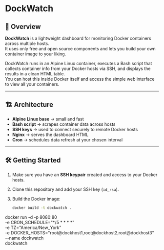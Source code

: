 # DockWatch

## 🚀 Overview
**DockWatch** is a lightweight dashboard for monitoring Docker containers across multiple hosts.  
It uses only free and open source components and lets you build your own container image to your liking.  

DockWatch runs in an Alpine Linux container, executes a Bash script that collects container info from your Docker hosts via SSH, and displays the results in a clean HTML table.  
You can host this inside Docker itself and access the simple web interface to view all your containers.

---

## 🏗️ Architecture
- **Alpine Linux base** → small and fast
- **Bash script** → scrapes container data across hosts
- **SSH keys** → used to connect securely to remote Docker hosts
- **Nginx** → serves the dashboard HTML
- **Cron** → schedules data refresh at your chosen interval

---

## 🛠️ Getting Started
1. Make sure you have an **SSH keypair** created and access to your Docker hosts.  
2. Clone this repository and add your SSH key (`id_rsa`).  
3. Build the Docker image:

   ```bash
   docker build -t dockwatch .


docker run -d -p 8080:80 \
  -e CRON_SCHEDULE="*/5 * * * *" \
  -e TZ="America/New_York" \
  -e DOCKER_HOSTS="root@dockhost1,root@dockhost2,root@dockhost3" \
  --name dockwatch \
  dockwatch
